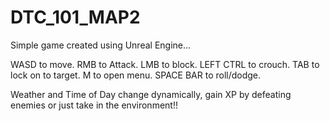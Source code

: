 # DTC_101_MAP2
Simple game created using Unreal Engine...

WASD to move.
RMB to Attack.
LMB to block.
LEFT CTRL to crouch.
TAB to lock on to target.
M to open menu.
SPACE BAR to roll/dodge.

Weather and Time of Day change dynamically, gain XP by defeating enemies or just take in the environment!!
